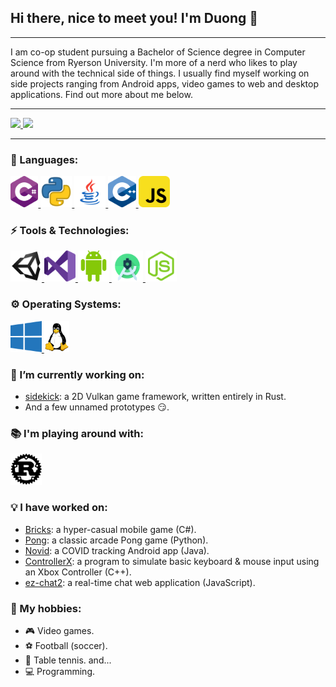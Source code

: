 ## Hi there, nice to meet you! I'm Duong 👋

---

<!-- Insert banner image -->

I am co-op student pursuing a Bachelor of Science degree in Computer Science from Ryerson University. I'm more of a nerd who likes to play around with the technical side of things. I usually find myself working on side projects ranging from Android apps, video games to web and desktop applications. Find out more about me below.

---

<a href="https://github.com/ThaiDuongVu">
    <img src="https://github-readme-stats.vercel.app/api?username=ThaiDuongVu&show_icons=true&theme=react&count_private=true" />
</a>
<a href="https://github.com/ThaiDuongVu">
    <img src="https://github-readme-stats.vercel.app/api/top-langs/?username=ThaiDuongVu&show_icons=true&theme=react&layout=compact&langs_count=10&hide=shaderlab,hlsl,objective-c,assembly" />
</a>

---

### 📕 Languages:

<a href="">
    <img src="./icons/c-sharp.png" height=50>
</a>
<a href="">
    <img src="./icons/python.png" height=50>
</a>
<a href="">
    <img src="./icons/java.png" height=50>
</a>
<a href="">
    <img src="./icons/cpp.png" height=50>
</a>
<a href="">
    <img src="./icons/js.png" height=50>    
</a>

### ⚡ Tools & Technologies:

<a href="">
    <img src="./icons/unity.png" height=50>
</a>
<a href="">
    <img src="./icons/visual-studio.png" height=50>
</a>
<a href="">
    <img src="./icons/android.png" height=50>
</a>
<a href="">
    <img src="./icons/android-studio.png" height=50>
</a>
<a href="">
    <img src="./icons/nodejs.png" height=50>
</a>

### ⚙ Operating Systems:

<a href="">
    <img src="./icons/windows.png" height=50>
</a>
<a href="">
    <img src="./icons/linux.png" height=50>
</a>

### 🔭 I’m currently working on:

- [sidekick](https://github.com/ThaiDuongVu/sidekick): a 2D Vulkan game framework, written entirely in Rust.
- And a few unnamed prototypes 😏.

### 📚 I'm playing around with:

<a href="">
    <img src="./icons/rust.png" height=50>
</a>

### 💡 I have worked on:

- [Bricks](https://github.com/ThaiDuongVu/ProjectBricks): a hyper-casual mobile game (C#).
- [Pong](https://github.com/ThaiDuongVu/Pong): a classic arcade Pong game (Python).
- [Novid](https://github.com/ThaiDuongVu/Novid): a COVID tracking Android app (Java).
- [ControllerX](https://github.com/ThaiDuongVu/ControllerX): a program to simulate basic keyboard & mouse input using an Xbox Controller (C++).
- [ez-chat2](https://github.com/ThaiDuongVu/ez-chat2): a real-time chat web application (JavaScript).

### 🤟 My hobbies:

- 🎮 Video games.
- ⚽ Football (soccer).
- 🏓 Table tennis.
and...
- 💻 Programming.
